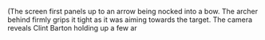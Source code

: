 (The screen first panels up to an arrow being nocked into a bow. The archer behind firmly grips it tight as it was aiming towards the target. The camera reveals Clint Barton holding up a few ar